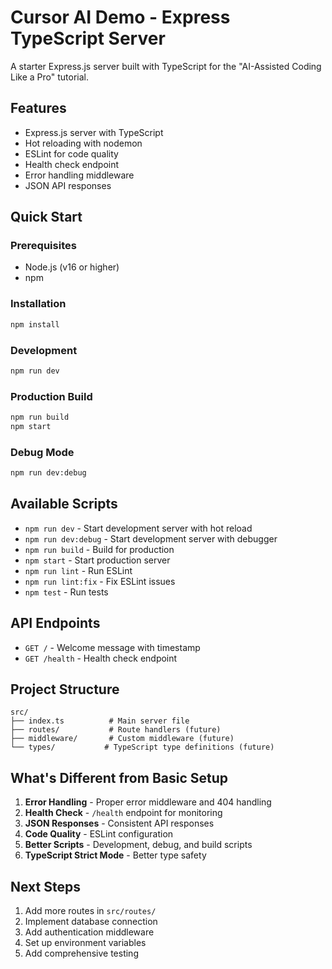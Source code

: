 # Cursor AI Demo - Express TypeScript Server

A starter Express.js server built with TypeScript for the "AI-Assisted Coding Like a Pro" tutorial.

## Features

- Express.js server with TypeScript
- Hot reloading with nodemon
- ESLint for code quality
- Health check endpoint
- Error handling middleware
- JSON API responses

## Quick Start

### Prerequisites
- Node.js (v16 or higher)
- npm

### Installation
```bash
npm install
```

### Development
```bash
npm run dev
```

### Production Build
```bash
npm run build
npm start
```

### Debug Mode
```bash
npm run dev:debug
```

## Available Scripts

- `npm run dev` - Start development server with hot reload
- `npm run dev:debug` - Start development server with debugger
- `npm run build` - Build for production
- `npm start` - Start production server
- `npm run lint` - Run ESLint
- `npm run lint:fix` - Fix ESLint issues
- `npm test` - Run tests

## API Endpoints

- `GET /` - Welcome message with timestamp
- `GET /health` - Health check endpoint

## Project Structure

```
src/
├── index.ts          # Main server file
├── routes/           # Route handlers (future)
├── middleware/       # Custom middleware (future)
└── types/           # TypeScript type definitions (future)
```

## What's Different from Basic Setup

1. **Error Handling** - Proper error middleware and 404 handling
2. **Health Check** - `/health` endpoint for monitoring
3. **JSON Responses** - Consistent API responses
4. **Code Quality** - ESLint configuration
5. **Better Scripts** - Development, debug, and build scripts
6. **TypeScript Strict Mode** - Better type safety

## Next Steps

1. Add more routes in `src/routes/`
2. Implement database connection
3. Add authentication middleware
4. Set up environment variables
5. Add comprehensive testing 